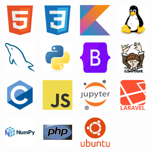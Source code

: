 <img src="./src/Logohtml5.svg" width="100px" style="margin: 10px">
<img src="./src/LogoCSS.svg" width="100px" style="margin: 10px">
<img src="./src/LogoKotlin.svg" width="100px" style="margin: 10px">
<img src="./src/LogoLinux.svg" width="100px" style="margin: 10px">
<img src="./src/LogoMysql.svg" width="100px" style="margin: 10px">
<img src="./src/LogoPhyton.svg" width="100px" style="margin: 10px">
<img src="./src/LogoBootstrap.svg" width="100px" style="margin: 10px">
<img src="./src/LogoComposser.svg" width="100px" style="margin: 10px">
<img src="./src/LogoC.svg" width="100px" style="margin: 10px">
<img src="./src/LogoJS.svg" width="100px" style="margin: 10px">
<img src="./src/LogoJupyter.svg" width="100px" style="margin: 10px">
<img src="./src/LogoLaravel.svg" width="100px" style="margin: 10px">
<img src="./src/LogoNumpy.svg" width="100px" style="margin: 10px">
<img src="./src/LogoPHP.svg" width="100px" style="margin: 10px">
<img src="./src/LogoUbuntu.svg" width="100px" style="margin: 10px">


